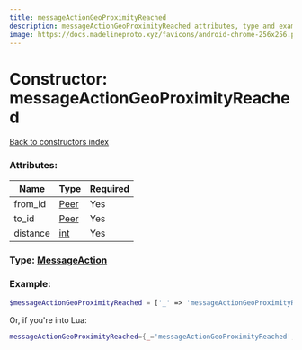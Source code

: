 ```yaml
---
title: messageActionGeoProximityReached
description: messageActionGeoProximityReached attributes, type and example
image: https://docs.madelineproto.xyz/favicons/android-chrome-256x256.png
---
```

# Constructor: messageActionGeoProximityReached  
[Back to constructors index](index.md)



### Attributes:

| Name     |    Type       | Required |
|----------|---------------|----------|
|from\_id|[Peer](../types/Peer.md) | Yes|
|to\_id|[Peer](../types/Peer.md) | Yes|
|distance|[int](../types/int.md) | Yes|



### Type: [MessageAction](../types/MessageAction.md)


### Example:

```php
$messageActionGeoProximityReached = ['_' => 'messageActionGeoProximityReached', 'from_id' => Peer, 'to_id' => Peer, 'distance' => int];
```  


Or, if you're into Lua:

```lua
messageActionGeoProximityReached={_='messageActionGeoProximityReached', from_id=Peer, to_id=Peer, distance=int}

```


